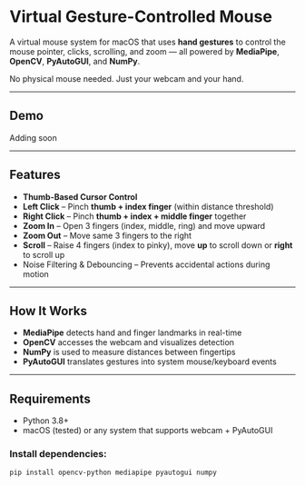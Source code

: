 # Virtual Gesture-Controlled Mouse

A virtual mouse system for macOS that uses **hand gestures** to control the mouse pointer, clicks, scrolling, and zoom — all powered by **MediaPipe**, **OpenCV**, **PyAutoGUI**, and **NumPy**.

No physical mouse needed. Just your webcam and your hand.

---

## Demo
Adding soon

---

##  Features

-  **Thumb-Based Cursor Control**  
-  **Left Click** – Pinch **thumb + index finger** (within distance threshold)  
-  **Right Click** – Pinch **thumb + index + middle finger** together  
-  **Zoom In** – Open 3 fingers (index, middle, ring) and move upward  
-  **Zoom Out** – Move same 3 fingers to the right  
-  **Scroll** – Raise 4 fingers (index to pinky), move **up** to scroll down or **right** to scroll up  
-  Noise Filtering & Debouncing – Prevents accidental actions during motion

---

## How It Works

- **MediaPipe** detects hand and finger landmarks in real-time
- **OpenCV** accesses the webcam and visualizes detection
- **NumPy** is used to measure distances between fingertips
- **PyAutoGUI** translates gestures into system mouse/keyboard events

---

##  Requirements

- Python 3.8+
- macOS (tested) or any system that supports webcam + PyAutoGUI

###  Install dependencies:
```bash
pip install opencv-python mediapipe pyautogui numpy
